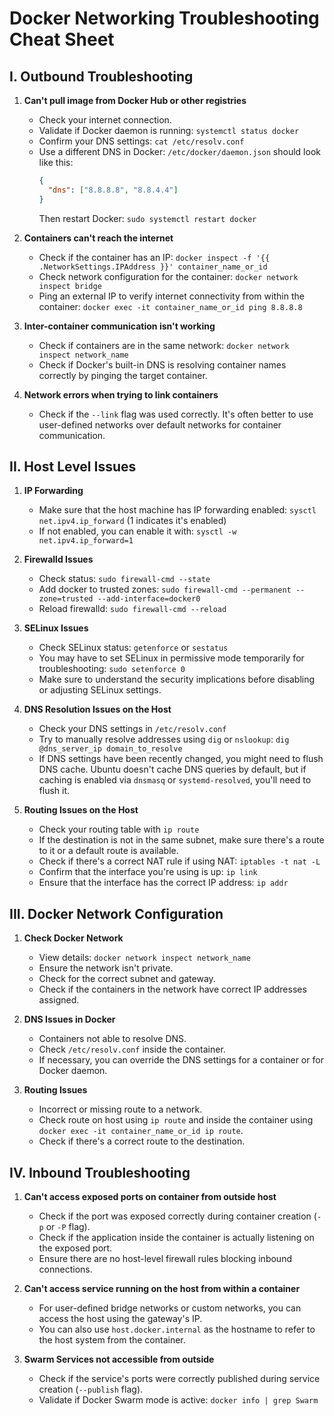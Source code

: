 # Docker Networking Troubleshooting Cheat Sheet

## I. Outbound Troubleshooting

1. **Can't pull image from Docker Hub or other registries**
   - Check your internet connection.
   - Validate if Docker daemon is running: `systemctl status docker`
   - Confirm your DNS settings: `cat /etc/resolv.conf`
   - Use a different DNS in Docker: `/etc/docker/daemon.json` should look like this:
     ```json
     {
       "dns": ["8.8.8.8", "8.8.4.4"]
     }
     ```
     Then restart Docker: `sudo systemctl restart docker`

2. **Containers can't reach the internet**
   - Check if the container has an IP: `docker inspect -f '{{ .NetworkSettings.IPAddress }}' container_name_or_id`
   - Check network configuration for the container: `docker network inspect bridge`
   - Ping an external IP to verify internet connectivity from within the container: `docker exec -it container_name_or_id ping 8.8.8.8`

3. **Inter-container communication isn't working**
   - Check if containers are in the same network: `docker network inspect network_name`
   - Check if Docker's built-in DNS is resolving container names correctly by pinging the target container.

4. **Network errors when trying to link containers**
   - Check if the `--link` flag was used correctly. It's often better to use user-defined networks over default networks for container communication.

## II. Host Level Issues

1. **IP Forwarding**
   - Make sure that the host machine has IP forwarding enabled: `sysctl net.ipv4.ip_forward` (1 indicates it's enabled)
   - If not enabled, you can enable it with: `sysctl -w net.ipv4.ip_forward=1`

2. **Firewalld Issues**
   - Check status: `sudo firewall-cmd --state`
   - Add docker to trusted zones: `sudo firewall-cmd --permanent --zone=trusted --add-interface=docker0`
   - Reload firewalld: `sudo firewall-cmd --reload`

3. **SELinux Issues**
   - Check SELinux status: `getenforce` or `sestatus`
   - You may have to set SELinux in permissive mode temporarily for troubleshooting: `sudo setenforce 0`
   - Make sure to understand the security implications before disabling or adjusting SELinux settings.
  
4. **DNS Resolution Issues on the Host**
   - Check your DNS settings in `/etc/resolv.conf`
   - Try to manually resolve addresses using `dig` or `nslookup`: `dig @dns_server_ip domain_to_resolve`
   - If DNS settings have been recently changed, you might need to flush DNS cache. Ubuntu doesn't cache DNS queries by default, but if caching is enabled via `dnsmasq` or `systemd-resolved`, you'll need to flush it.

5. **Routing Issues on the Host**
   - Check your routing table with `ip route`
   - If the destination is not in the same subnet, make sure there's a route to it or a default route is available.
   - Check if there's a correct NAT rule if using NAT: `iptables -t nat -L`
   - Confirm that the interface you're using is up: `ip link`
   - Ensure that the interface has the correct IP address: `ip addr`

## III. Docker Network Configuration

1. **Check Docker Network**
   - View details: `docker network inspect network_name`
   - Ensure the network isn't private.
   - Check for the correct subnet and gateway.
   - Check if the containers in the network have correct IP addresses assigned.

2. **DNS Issues in Docker**
   - Containers not able to resolve DNS.
   - Check `/etc/resolv.conf` inside the container.
   - If necessary, you can override the DNS settings for a container or for Docker daemon.

3. **Routing Issues**
   - Incorrect or missing route to a network.
   - Check route on host using `ip route` and inside the container using `docker exec -it container_name_or_id ip route`.
   - Check if there's a correct route to the destination.

## IV. Inbound Troubleshooting

1. **Can't access exposed ports on container from outside host**
   - Check if the port was exposed correctly during container creation (`-p` or `-P` flag).
   - Check if the application inside the container is actually listening on the exposed port.
   - Ensure there are no host-level firewall rules blocking inbound connections.
   
2. **Can't access service running on the host from within a container**
   - For user-defined bridge networks or custom networks, you can access the host using the gateway's IP.
   - You can also use `host.docker.internal` as the hostname to refer to the host system from the container.

3. **Swarm Services not accessible from outside**
   - Check if the service's ports were correctly published during service creation (`--publish` flag).
   - Validate if Docker Swarm mode is active: `docker info | grep Swarm`
